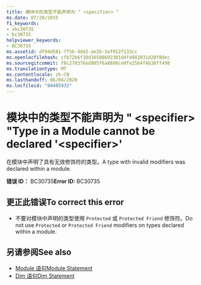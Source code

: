 ```yaml
---
title: 模块中的类型不能声明为 " <specifier> "
ms.date: 07/20/2015
f1_keywords:
- vbc30735
- bc30735
helpviewer_keywords:
- BC30735
ms.assetid: df94d581-7f5b-4d42-ae2b-1ef912f133cc
ms.openlocfilehash: cfb72b6f10d16588692301d4fd481031d28f8dec
ms.sourcegitcommit: f8c270376ed905f6a8896ce0fe25b4f4b38ff498
ms.translationtype: MT
ms.contentlocale: zh-CN
ms.lasthandoff: 06/04/2020
ms.locfileid: "84405932"
---
```

# <a name="type-in-a-module-cannot-be-declared-specifier"></a><span data-ttu-id="08968-102">模块中的类型不能声明为 " \<specifier> "</span><span class="sxs-lookup"><span data-stu-id="08968-102">Type in a Module cannot be declared '\<specifier>'</span></span>
<span data-ttu-id="08968-103">在模块中声明了具有无效修饰符的类型。</span><span class="sxs-lookup"><span data-stu-id="08968-103">A type with invalid modifiers was declared within a module.</span></span>  
  
 <span data-ttu-id="08968-104">**错误 ID：** BC30735</span><span class="sxs-lookup"><span data-stu-id="08968-104">**Error ID:** BC30735</span></span>  
  
## <a name="to-correct-this-error"></a><span data-ttu-id="08968-105">更正此错误</span><span class="sxs-lookup"><span data-stu-id="08968-105">To correct this error</span></span>  
  
- <span data-ttu-id="08968-106">不要对模块中声明的类型使用 `Protected` 或 `Protected Friend` 修饰符。</span><span class="sxs-lookup"><span data-stu-id="08968-106">Do not use `Protected` or `Protected Friend` modifiers on types declared within a module.</span></span>  
  
## <a name="see-also"></a><span data-ttu-id="08968-107">另请参阅</span><span class="sxs-lookup"><span data-stu-id="08968-107">See also</span></span>

- [<span data-ttu-id="08968-108">Module 语句</span><span class="sxs-lookup"><span data-stu-id="08968-108">Module Statement</span></span>](../language-reference/statements/module-statement.md)
- [<span data-ttu-id="08968-109">Dim 语句</span><span class="sxs-lookup"><span data-stu-id="08968-109">Dim Statement</span></span>](../language-reference/statements/dim-statement.md)
